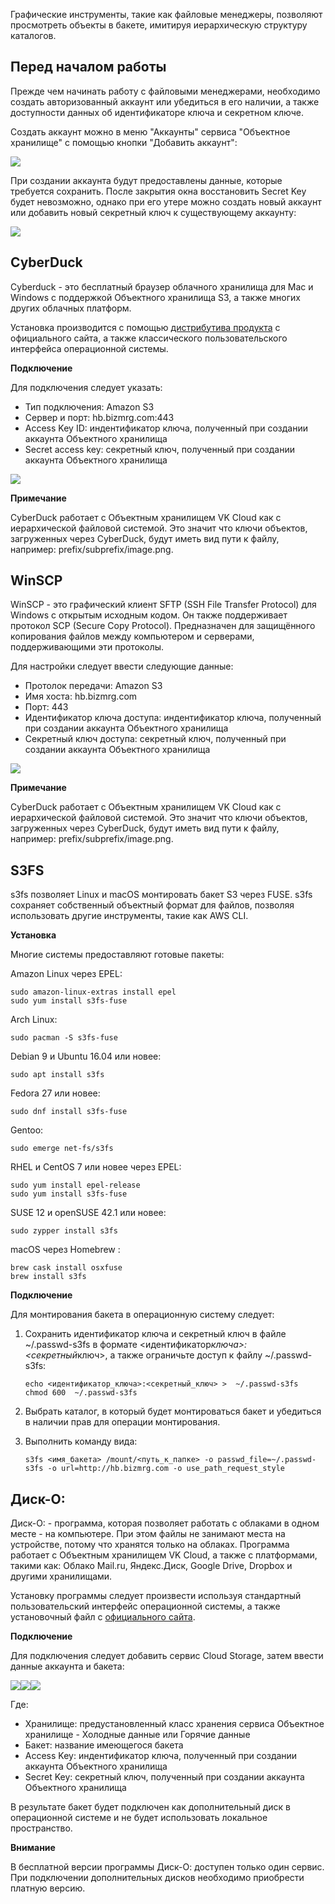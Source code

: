 Графические инструменты, такие как файловые менеджеры, позволяют просмотреть объекты в бакете, имитируя иерархическую структуру каталогов.

## Перед началом работы

Прежде чем начинать работу с файловыми менеджерами, необходимо создать авторизованный аккаунт или убедиться в его наличии, а также доступности данных об идентификаторе ключа и секретном ключе.

Создать аккаунт можно в меню "Аккаунты" сервиса "Объектное хранилище" с помощью кнопки "Добавить аккаунт":

![](./assets/1598239176953-1598239176953.png)

При создании аккаунта будут предоставлены данные, которые требуется сохранить. После закрытия окна восстановить Secret Key будет невозможно, однако при его утере можно создать новый аккаунт или добавить новый секретный ключ к существующему аккаунту:

![](./assets/1598239248183-1598239248183.png)

## CyberDuck

Cyberduck - это бесплатный браузер облачного хранилища для Mac и Windows с поддержкой Объектного хранилища S3, а также многих других облачных платформ.

Установка производится с помощью [дистрибутива продукта](https://cyberduck.io/download) с официального сайта, а также классического пользовательского интерфейса операционной системы.

**Подключение**

Для подключения следует указать:

- Тип подключения: Amazon S3
- Сервер и порт: hb.bizmrg.com:443
- Access Key ID: индентификатор ключа, полученный при создании аккаунта Объектного хранилища
- Secret access key: секретный ключ, полученный при создании аккаунта Объектного хранилища

![](./assets/1598239805330-1598239805330.png)

**Примечание**

CyberDuck работает с Объектным хранилищем VK Cloud как с иерархической файловой системой. Это значит что ключи объектов, загруженных через CyberDuck, будут иметь вид пути к файлу, например: prefix/subprefix/image.png.

## WinSCP

WinSCP - это графический клиент SFTP (SSH File Transfer Protocol) для Windows с открытым исходным кодом. Он также поддерживает протокол SCP (Secure Copy Protocol). Предназначен для защищённого копирования файлов между компьютером и серверами, поддерживающими эти протоколы.

Для настройки следует ввести следующие данные:

- Протолок передачи: Amazon S3
- Имя хоста: hb.bizmrg.com
- Порт: 443
- Идентификатор ключа доступа: индентификатор ключа, полученный при создании аккаунта Объектного хранилища
- Секретный ключ доступа: секретный ключ, полученный при создании аккаунта Объектного хранилища

![](./assets/1598239872542-1598239872541.png)

**Примечание**

CyberDuck работает с Объектным хранилищем VK Cloud как с иерархической файловой системой. Это значит что ключи объектов, загруженных через CyberDuck, будут иметь вид пути к файлу, например: prefix/subprefix/image.png.

## S3FS

s3fs позволяет Linux и macOS монтировать бакет S3 через FUSE. s3fs сохраняет собственный объектный формат для файлов, позволяя использовать другие инструменты, такие как AWS CLI.

**Установка**

Многие системы предоставляют готовые пакеты:

Amazon Linux через EPEL:

```
sudo amazon-linux-extras install epel
sudo yum install s3fs-fuse
```

Arch Linux:

```
sudo pacman -S s3fs-fuse
```

Debian 9 и Ubuntu 16.04 или новее:

```
sudo apt install s3fs
```

Fedora 27 или новее:

```
sudo dnf install s3fs-fuse
```

Gentoo:

```
sudo emerge net-fs/s3fs
```

RHEL и CentOS 7 или новее через EPEL:

```
sudo yum install epel-release
sudo yum install s3fs-fuse
```

SUSE 12 и openSUSE 42.1 или новее:

```
sudo zypper install s3fs
```

macOS через Homebrew :

```
brew cask install osxfuse
brew install s3fs
```

**Подключение**

Для монтирования бакета в операционную систему следует:

1.  Сохранить идентификатор ключа и секретный ключ в файле ~/.passwd-s3fs в формате <идентификатор*ключа>:<секретный*ключ>, а также ограничьте доступ к файлу ~/.passwd-s3fs:

    ```
    echo <идентификатор_ключа>:<секретный_ключ> >  ~/.passwd-s3fs
    chmod 600  ~/.passwd-s3fs
    ```

2.  Выбрать каталог, в который будет монтироваться бакет и убедиться в наличии прав для операции монтирования.
3.  Выполнить команду вида:

    ```
    s3fs <имя_бакета> /mount/<путь_к_папке> -o passwd_file=~/.passwd-s3fs -o url=http://hb.bizmrg.com -o use_path_request_style
    ```

## Диск-О:

Диск-О: - программа, которая позволяет работать с облаками в одном месте - на компьютере. При этом файлы не занимают места на устройстве, потому что хранятся только на облаках. Программа работает с Объектным хранилищем VK Cloud, а также с платформами, такими как: Облако Mail.ru, Яндекс.Диск, Google Drive, Dropbox и другими хранилищами.

Установку программы следует произвести используя стандартный пользовательский интерфейс операционной системы, а также установочный файл с [официального сайта](https://disk-o.cloud/ru/).

**Подключение**

Для подключения следует добавить сервис Cloud Storage, затем ввести данные аккаунта и бакета:

![](./assets/1598241269853-1598241269853.png)![](./assets/1598241303899-1598241303899.png)![](./assets/1598241345195-1598241345195.png)

Где:

- Хранилище: предустановленный класс хранения сервиса Объектное хранилище - Холодные данные или Горячие данные
- Бакет: название имеющегося бакета
- Access Key: индентификатор ключа, полученный при создании аккаунта Объектного хранилища
- Secret Key: секретный ключ, полученный при создании аккаунта Объектного хранилища

В результате бакет будет подключен как дополнительный диск в операционной системе и не будет использовать локальное пространство.

**Внимание**

В бесплатной версии программы Диск-О: доступен только один сервис. При подключении дополнительных дисков необходимо приобрести платную версию.
